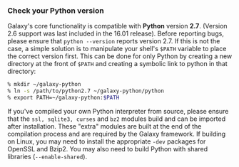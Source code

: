 ### Check your Python version

Galaxy's core functionality is compatible with **Python** version **2.7**. (Version 2.6 support was last included in the 16.01 release). Before reporting bugs, please ensure that `python --version` reports version 2.7. If this is not the case, a simple solution is to manipulate your shell's `$PATH` variable to place the correct version first. This can be done for only Python by creating a new directory at the front of `$PATH` and creating a symbolic link to python in that directory: 

```sh
% mkdir ~/galaxy-python
% ln -s /path/to/python2.7 ~/galaxy-python/python
% export PATH=~/galaxy-python:$PATH
```


If you've compiled your own Python interpreter from source, please ensure that the `ssl, sqlite3, curses` and `bz2` modules build and can be imported after installation.  These "extra" modules are built at the end of the compilation process and are required by the Galaxy framework.  If building on Linux, you may need to install the appropriate `-dev` packages for OpenSSL and Bzip2. You may also need to build Python with shared libraries (`--enable-shared`).
